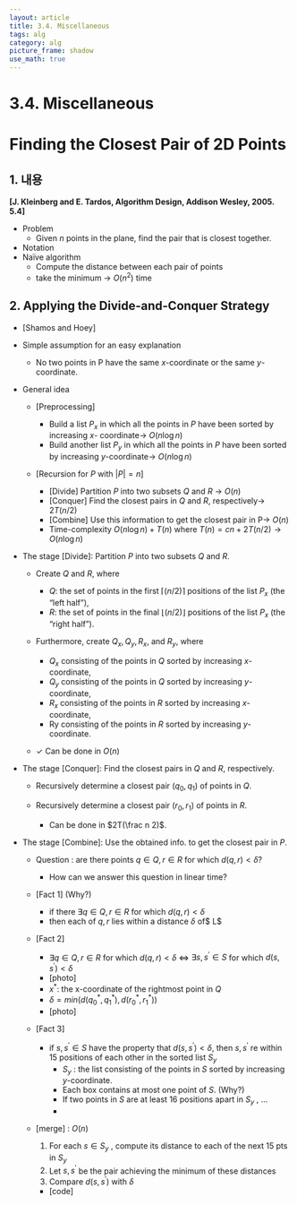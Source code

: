 ```yaml
---
layout: article
title: 3.4. Miscellaneous
tags: alg
category: alg
picture_frame: shadow
use_math: true
---
```


# 3.4. Miscellaneous

# Finding the Closest Pair of 2D Points

## 1. 내용

**[J. Kleinberg and E. Tardos, Algorithm Design, Addison Wesley, 2005. 5.4]** 

- Problem
  - Given $n$ points in the plane, find the pair that is closest together.
- Notation
- Naïve algorithm
  - Compute the distance between each pair of points
  - take the minimum → $O(n^2)$ time

## 2. Applying the Divide-and-Conquer Strategy 

- [Shamos and Hoey]
- Simple assumption for an easy explanation
  - No two points in P have the same $x$-coordinate or the same $y$- coordinate.

- General idea
  
  - [Preprocessing] 
    - Build a list $P_x$ in which all the points in $P$ have been sorted by increasing $x$- coordinate→  $O(n \log n)$
    - Build another list $P_y$ in which all the points in $P$  have been sorted by increasing $y$-coordinate→ $O(n \log n)$ 

  - [Recursion for $P$  with $|P| = n$]
    - [Divide] Partition $P$ into two subsets $Q$ and $R$ → $O(n)$
    - [Conquer] Find the closest pairs in $Q$ and $R$, respectively→ $2T(n/2)$ 
    - [Combine] Use this information to get the closest pair in P→ $O(n)$
    - Time-complexity $O(n \log n) + T(n)$ where $T(n) = cn +2T(n/2) → O(n \log n)$



- The stage [Divide]: Partition $P$ into two subsets $Q$ and $R$. 

  - Create $Q$ and $R$, where 
    - $Q$: the set of points in the first $\lceil(n/2)\rceil$ positions of the list $P_x$ (the “left half”),  
    - $R$: the set of points in the final $\lfloor(n/2) \rfloor$ positions of the list $P_x$ (the “right half”). 


  - Furthermore, create $Q_x, Q_y, R_x$, and $R_y$, where
    - $Q_x$ consisting of the points in $Q$ sorted by increasing $x$-coordinate, 
    - $Q_y$ consisting of the points in $Q$ sorted by increasing $y$-coordinate,
    - $R_x$ consisting of the points in $R$ sorted by increasing $x$-coordinate, 
    - Ry consisting of the points in $R$ sorted by increasing $y$-coordinate. 
  - ✓ Can be done in $O(n)$ 



- The stage [Conquer]: Find the closest pairs in $Q$ and $R$, respectively.
  - Recursively determine a closest pair $(q_0, q_1)$ of points in $Q$.

  - Recursively determine a closest pair $(r_0, r_1)$ of points in $R$. 
    - Can be done in $2T(\frac n 2)$.



- The stage [Combine]: Use the obtained info. to get the closest pair in $P$. 

  - Question : are there points $q \in Q, r \in R$ for which $d(q,r)<\delta$?
    - How can we answer this question in linear time? 


  - [Fact 1] (Why?)  
    - if there $\exists q \in Q , r \in R$ for which $d(q,r)<\delta$ 
    - then each of $q,r$ lies within a distance $\delta$ of$ L$


  - [Fact 2] 

    - $\exists q \in Q, r\in R$ for which $d(q,r)<\delta$ $\iff$ $\exists s, s^{'} \in S$ for which $d(s,s^{'})<\delta$
    - [photo]
    - $x^*$: the x-coordinate of the rightmost point in $Q$
    - $\delta=min(d(q_0^*,q_1^*),d(r_0^*,r_1^*))$
    - [photo]



  - [Fact 3] 
    - if $s, s^{' } \in S$ have the property that $d(s, s^{'})<\delta$, then $s, s^{'}$ re within 15 positions of each other in the sorted list $S_y$ 
      - $S_y$ : the list consisting of the points in $S$ sorted by increasing $y$-coordinate. 
      - Each box contains at most one point of $S$. (Why?) 
      - If two points in $S$ are at least 16 positions apart in $S_y$ , ...
      - 



  - [merge] : $O(n)$

    1. For each $s \in S_y$ , compute its distance to each of the next 15 pts in $S_y$
    2. Let $s, s^{'}$ be the pair achieving the minimum of these distances
    3. Compare $d(s, s^{'})$ with $\delta$

    - [code]
